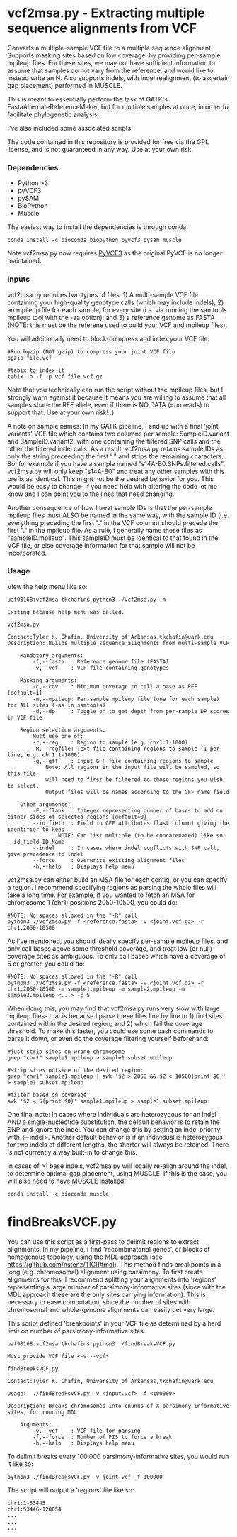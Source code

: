 # vcf2msa.py - Extracting multiple sequence alignments from VCF

Converts a multiple-sample VCF file to a multiple sequence alignment. Supports masking sites based on low coverage, by providing per-sample mpileup files. For these sites, we may not have sufficient information to assume that samples do not vary from the reference, and would like to instead write an N. Also supports indels, with indel realignment (to ascertain gap placement) performed in MUSCLE. 

This is meant to essentially perform the task of GATK's FastaAlternateReferenceMaker, but for multiple samples at once, in order to facilitate phylogenetic analysis. 

I've also included some associated scripts.

The code contained in this repository is provided for free via the GPL license, and is not guaranteed in any way. Use at your own risk.

### Dependencies
- Python >3
- pyVCF3
- pySAM
- BioPython
- Muscle

The easiest way to install the dependencies is through conda:
```
conda install -c bioconda biopython pyvcf3 pysam muscle
```

Note vcf2msa.py now requires [PyVCF3](https://github.com/dridk/PyVCF3) as the original PyVCF is no longer maintained.

### Inputs

vcf2msa.py requires two types of files: 1) A multi-sample VCF file containing your high-quality genotype calls (which may include indels); 2) an mpileup file for each sample, for every site (i.e. via running the samtools mpileup tool with the -aa option); and 3) a reference genome as FASTA (NOTE: this must be the referene used to build your VCF and mpileup files). 

You will additionally need to block-compress and index your VCF file:
```
#Run bgzip (NOT gzip) to compress your joint VCF file
bgzip file.vcf

#tabix to index it
tabix -h -f -p vcf file.vcf.gz
```

Note that you technically can run the script without the mpileup files, but I strongly warn against it because it means you are willing to assume that all samples share the REF allele, even if there is NO DATA (=no reads) to support that. Use at your own risk! :)

A note on sample names: In my GATK pipeline, I end up with a final 'joint variants' VCF file which contains two columns per sample: SampleID.variant and SampleID.variant2, with one containing the filtered SNP calls and the other the filtered indel calls. As a result, vcf2msa.py retains sample IDs as only the string preceeding the first "." and strips the remaining characters. So, for example if you have a sample named "s14A-B0.SNPs.filtered.calls", vcf2msa.py will only keep "s14A-B0" and treat any other samples with this prefix as identical. This might not be the desired behavior for you. This would be easy to change- if you need help with altering the code let me know and I can point you to the lines that need changing. 

Another consequence of how I treat sample IDs is that the per-sample mpileup files must ALSO be named in the same way, with the sample ID (i.e. everything preceding the first "." in the VCF column) should precede the first "." in the mpileup file. As a rule, I generally name these files as "sampleID.mpileup". This sampleID must be identical to that found in the VCF file, or else coverage information for that sample will not be incorporated. 

### Usage

View the help menu like so:
```
uaf90168:vcf2msa tkchafin$ python3 ./vcf2msa.py -h

Exiting because help menu was called.

vcf2msa.py

Contact:Tyler K. Chafin, University of Arkansas,tkchafin@uark.edu
Description: Builds multiple sequence alignments from multi-sample VCF

	Mandatory arguments:
		-f,--fasta	: Reference genome file (FASTA)
		-v,--vcf	: VCF file containing genotypes

	Masking arguments:
		-c,--cov	: Minimum coverage to call a base as REF [default=1]
		-m,--mpileup: Per-sample mpileup file (one for each sample) for ALL sites (-aa in samtools)
		-d,--dp		: Toggle on to get depth from per-sample DP scores in VCF file

	Region selection arguments:
		Must use one of:
		-r,--reg	: Region to sample (e.g. chr1:1-1000)
		-R,--regfile: Text file containing regions to sample (1 per line, e.g. chr1:1-1000)
		-g,--gff	: Input GFF file containing regions to sample
			Note: All regions in the input file will be sampled, so this file
			will need to first be filtered to those regions you wish to select.
			Output files will be names according to the GFF name field

	Other arguments:
		-F,--flank	: Integer representing number of bases to add on either sides of selected regions [default=0]
		--id_field	: Field in GFF attributes (last column) giving the identifier to keep
				NOTE: Can list multiple (to be concatenated) like so: --id_field ID,Name
		--indel		: In cases where indel conflicts with SNP call, give precedence to indel
		--force		: Overwrite existing alignment files
		-h,--help	: Displays help menu
```
vcf2msa.py can either build an MSA file for each contig, or you can specify a region. I recommend specifying regions as parsing the whole files will take a long time. For example, if you wanted to fetch an MSA for chromosome 1 (chr1) positions 2050-10500, you could do:

```
#NOTE: No spaces allowed in the "-R" call
python3 ./vcf2msa.py -f <reference.fasta> -v <joint.vcf.gz> -r chr1:2050-10500
```

As I've mentioned, you should ideally specify per-sample mpileup files, and only call bases above some threshold coverage, and treat low (or null) coverage sites as ambiguous. To only call bases which have a coverage of 5 or greater, you could do:

```
#NOTE: No spaces allowed in the "-R" call
python3 ./vcf2msa.py -f <reference.fasta> -v <joint.vcf.gz> -r chr1:2050-10500 -m sample1.mpileup -m sample2.mpileup -m sample3.mpileup <...> -c 5
```
When doing this, you may find that vcf2msa.py runs very slow with large mpileup files- that is because I parse these files line by line to 1) find sites contained within the desired region; and 2) which fail the coverage threshold. To make this faster, you could use some bash commands to parse it down, or even do the coverage filtering yourself beforehand:
```
#just strip sites on wrong chromosome
grep "chr1" sample1.mpileup > sample1.subset.mpileup

#strip sites outside of the desired region:
grep "chr1" sample1.mpileup | awk '$2 > 2050 && $2 < 10500{print $0}' > sample1.subset.mpileup

#filter based on coverage
awk '$2 < 5{print $0}' sample1.mpileup > sample1.subset.mpileup
```

One final note: In cases where individuals are heterozygous for an indel AND a single-nucleotide substitution, the default behavior is to retain the SNP and ignore the indel. You can change this by setting an indel priority with <--indel>. Another default behavior is if an individual is heterozygous for two indels of different lengths, the shorter will always be retained. There is not currently a way built-in to change this.

In cases of >1 base indels, vcf2msa.py will locally re-align around the indel, to determine optimal gap placement, using MUSCLE. If this is the case, you will also need to have MUSCLE installed:

```
conda install -c bioconda muscle
```

# findBreaksVCF.py

You can use this script as a first-pass to delimit regions to extract alignments. In my pipeline, I find 'recombinatorial genes', or blocks of homogenous topology, using the MDL approach (see https://github.com/nstenz/TICR#mdl). This method finds breakpoints in a long (e.g. chromosomal) alignment using parsimony. To first create alignments for this, I recommend splitting your alignments into 'regions' representing a large number of parsimony-informative sites (since with the MDL approach these are the only sites carrying information). This is necessary to ease computation, since the number of sites with chromosomal and whole-genome alignments can easily get very large. 

This script defined 'breakpoints' in your VCF file as determined by a hard limit on number of parsimony-informative sites. 

```
uaf90168:vcf2msa tkchafin$ python3 ./findBreaksVCF.py 

Must provide VCF file <-v,--vcf>

findBreaksVCF.py

Contact:Tyler K. Chafin, University of Arkansas,tkchafin@uark.edu

Usage:  ./findBreaksVCF.py -v <input.vcf> -f <100000>

Description: Breaks chromosomes into chunks of X parsimony-informative sites, for running MDL

	Arguments:
		-v,--vcf	: VCF file for parsing
		-f,--force	: Number of PIS to force a break
		-h,--help	: Displays help menu
```

To delimit breaks every 100,000 parsimony-informative sites, you would run it like so:

```
python3 ./findBreaksVCF.py -v joint.vcf -f 100000
```

The script will output a 'regions' file like so:
```
chr1:1-53445
chr1:53446-120054
...
...
...
```

